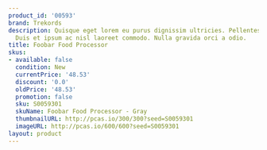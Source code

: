 ```yaml
---
product_id: '00593'
brand: Trekords
description: Quisque eget lorem eu purus dignissim ultricies. Pellentesque vitae tellus.
  Duis et ipsum ac nisl laoreet commodo. Nulla gravida orci a odio.
title: Foobar Food Processor
skus:
- available: false
  condition: New
  currentPrice: '48.53'
  discount: '0.0'
  oldPrice: '48.53'
  promotion: false
  sku: S0059301
  skuName: Foobar Food Processor - Gray
  thumbnailURL: http://pcas.io/300/300?seed=S0059301
  imageURL: http://pcas.io/600/600?seed=S0059301
layout: product
---
```

